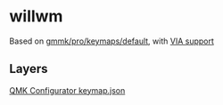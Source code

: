 # willwm

Based on [gmmk/pro/keymaps/default](../default/keymap.c), with [VIA support](./rules.mk)

## Layers

[QMK Configurator keymap.json](keymap.json)
